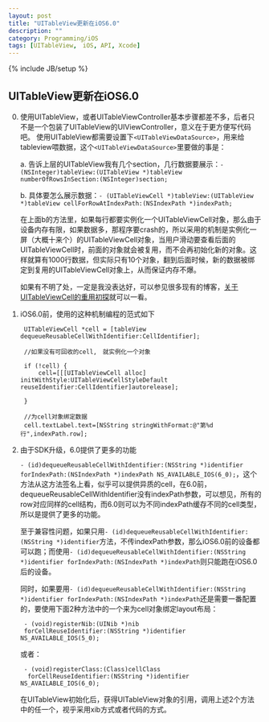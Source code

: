 ```yaml
---
layout: post
title: "UITableView更新在iOS6.0"
description: ""
category: Programming/iOS
tags: [UITableView,　iOS, API, Xcode]
---
```

{% include JB/setup %}

## UITableView更新在iOS6.0

0. 使用UITableView，或者UITableViewController基本步骤都差不多，后者只不是一个包装了UITableView的UIViewController，意义在于更方便写代码吧。
使用UITableView都需要设置下`<UITableViewDataSource>`，用来给tableview喂数据，这个`<UITableViewDataSource>`里要做的事是：

	a. 告诉上层的UITableView我有几个section，几行数据要展示：`- (NSInteger)tableView:(UITableView *)tableView numberOfRowsInSection:(NSInteger)section;`
	
	b. 具体要怎么展示数据：`- (UITableViewCell *)tableView:(UITableView *)tableView cellForRowAtIndexPath:(NSIndexPath *)indexPath;`

	在上面b的方法里，如果每行都要实例化一个UITableViewCell对象，那么由于设备内存有限，如果数据多，那程序要crash的，所以采用的机制是实例化一屏（大概十来个）的UITableViewCell对象，当用户滑动要查看后面的UITableViewCell时，前面的对象就会被复用，而不会再初始化新的对象。这样就算有1000行数据，但实际只有10个对象，翻到后面时候，新的数据被绑定到复用的UITableViewCell对象上，从而保证内存不爆。

	如果有不明了处，一定是我没表达好，可以参见很多现有的博客，[关于UITableViewCell的重用初探](http://blog.csdn.net/likendsl/article/details/7356944)就可以一看。


1. iOS6.0前，使用的这种机制编程的范式如下

		UITableViewCell *cell = [tableView dequeueReusableCellWithIdentifier:CellIdentifier];
		
		//如果没有可回收的cell,　就实例化一个对象

		if (!cell) {
	        cell=[[[UITableViewCell alloc] initWithStyle:UITableViewCellStyleDefault reuseIdentifier:CellIdentifier]autorelease];

    	}

	    //为cell对象绑定数据
	    cell.textLabel.text=[NSString stringWithFormat:@"第%d行",indexPath.row];
 

2. 由于SDK升级，6.0提供了更多的功能

	`- (id)dequeueReusableCellWithIdentifier:(NSString *)identifier forIndexPath:(NSIndexPath *)indexPath NS_AVAILABLE_IOS(6_0);`，这个方法从这方法签名上看，似乎可以提供异质的cell，在6.0前，dequeueReusableCellWithIdentifier没有indexPath参数，可以想见，所有的row对应同样的cell结构，而6.0则可以为不同indexPath缓存不同的cell类型，所以是提供了更多的功能。
	
	至于兼容性问题，如果只用`- (id)dequeueReusableCellWithIdentifier:(NSString *)identifier`方法，不传indexPath参数，那么iOS6.0前的设备都可以跑；而使用`- (id)dequeueReusableCellWithIdentifier:(NSString *)identifier forIndexPath:(NSIndexPath *)indexPath`则只能跑在iOS6.0后的设备。

	同时，如果要用`- (id)dequeueReusableCellWithIdentifier:(NSString *)identifier forIndexPath:(NSIndexPath *)indexPath`还是需要一番配置的，要使用下面2种方法中的一个来为cell对象绑定layout布局：
	
		- (void)registerNib:(UINib *)nib 
		forCellReuseIdentifier:(NSString *)identifier NS_AVAILABLE_IOS(5_0);

	或者：
		
		- (void)registerClass:(Class)cellClass
		 forCellReuseIdentifier:(NSString *)identifier NS_AVAILABLE_IOS(6_0);
		
	在UITableView初始化后，获得UITableView对象的引用，调用上述2个方法中的任一个，视乎采用xib方式或者代码的方式。
